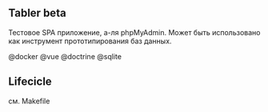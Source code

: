 ## Tabler beta

Тестовое SPA приложение, а-ля phpMyAdmin.
Может быть использовано как инструмент прототипирования баз данных.

@docker @vue @doctrine @sqlite

## Lifecicle

см. Makefile